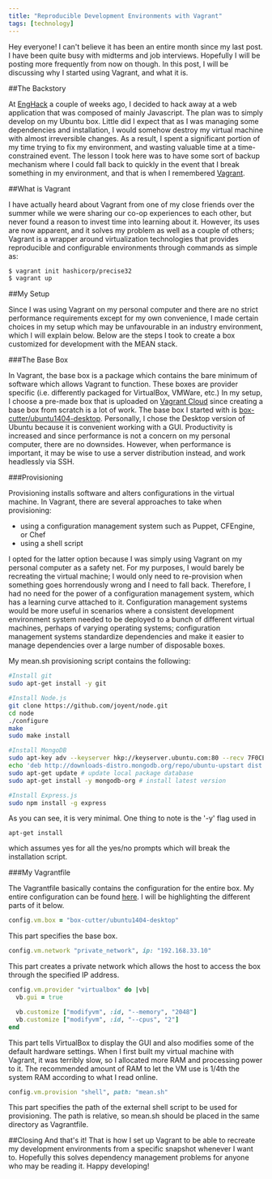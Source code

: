 ```yaml
---
title: "Reproducible Development Environments with Vagrant"
tags: [technology]
---
```


Hey everyone! I can't believe it has been an entire month since my last post. I have been quite busy with midterms and job interviews. Hopefully I will be posting more frequently from now on though. In this post, I will be discussing why I started using Vagrant, and what it is.

##The Backstory

At [EngHack](https://www.facebook.com/events/866943706671962/) a couple of weeks ago, I decided to hack away at a web application that was composed of mainly Javascript. The plan was to simply develop on my Ubuntu box. Little did I expect that as I was managing some dependencies and installation, I would somehow destroy my virtual machine with almost irreversible changes. As a result, I spent a significant portion of my time trying to fix my environment, and wasting valuable time at a time-constrained event. The lesson I took here was to have some sort of backup mechanism where I could fall back to quickly in the event that I break something in my environment, and that is when I remembered [Vagrant](https://www.vagrantup.com/).

##What is Vagrant

I have actually heard about Vagrant from one of my close friends over the summer while we were sharing our co-op experiences to each other, but never found a reason to invest time into learning about it. However, its uses are now apparent, and it solves my problem as well as a couple of others; Vagrant is a wrapper around virtualization technologies that provides reproducible and configurable environments through commands as simple as:

```bash
$ vagrant init hashicorp/precise32
$ vagrant up
```
##My Setup

Since I was using Vagrant on my personal computer and there are no strict performance requirements except for my own convenience, I made certain choices in my setup which may be unfavourable in an industry environment, which I will explain below. Below are the steps I took to create a box customized for development with the MEAN stack.

###The Base Box

In Vagrant, the base box is a package which contains the bare minimum of software which allows Vagrant to function. These boxes are provider specific (i.e. differently packaged for VirtualBox, VMWare, etc.) In my setup, I choose a pre-made box that is uploaded on [Vagrant Cloud](https://vagrantcloud.com) since creating a base box from scratch is a lot of work. The base box I started with is [box-cutter/ubuntu1404-desktop](https://vagrantcloud.com/box-cutter/boxes/ubuntu1404-desktop). Personally, I chose the Desktop version of Ubuntu because it is convenient working with a GUI. Productivity is increased and since performance is not a concern on my personal computer, there are no downsides. However, when performance is important, it may be wise to use a server distribution instead, and work headlessly via SSH.

###Provisioning

Provisioning installs software and alters configurations in the virtual machine. In Vagrant, there are several approaches to take when provisioning:

- using a configuration management system such as Puppet, CFEngine, or Chef 
- using a shell script

I opted for the latter option because I was simply using Vagrant on my personal computer as a safety net. For my purposes, I would barely be recreating the virtual machine; I would only need to re-provision when something goes horrendously wrong and I need to fall back. Therefore, I had no need for the power of a configuration management system, which has a learning curve attached to it. Configuration management systems would be more useful in scenarios where a consistent development environment system needed to be deployed to a bunch of different virtual machines, perhaps of varying operating systems; configuration management systems standardize dependencies and make it easier to manage dependencies over a large number of disposable boxes.

My mean.sh provisioning script contains the following:

```bash
#Install git
sudo apt-get install -y git

#Install Node.js
git clone https://github.com/joyent/node.git
cd node
./configure
make
sudo make install

#Install MongoDB
sudo apt-key adv --keyserver hkp://keyserver.ubuntu.com:80 --recv 7F0CEB10 #import public key used by package management system
echo 'deb http://downloads-distro.mongodb.org/repo/ubuntu-upstart dist 10gen' | sudo tee /etc/apt/sources.list.d/mongodb.list #create a list file for MongoDB
sudo apt-get update # update local package database
sudo apt-get install -y mongodb-org # install latest version

#Install Express.js
sudo npm install -g express
```

As you can see, it is very minimal. One thing to note is the '-y' flag used in 
```
apt-get install
```
which assumes yes for all the yes/no prompts which will break the installation script.

###My Vagrantfile

The Vagrantfile basically contains the configuration for the entire box. My entire configuration can be found [here](https://gist.github.com/Clemmy/20119b71c17612f0df13). I will be highlighting the different parts of it below.


```ruby
config.vm.box = "box-cutter/ubuntu1404-desktop"
```
This part specifies the base box.

```ruby
config.vm.network "private_network", ip: "192.168.33.10"
```
This part creates a private network which allows the host to access the box through the specified IP address.

```ruby
config.vm.provider "virtualbox" do |vb|
  vb.gui = true

  vb.customize ["modifyvm", :id, "--memory", "2048"]
  vb.customize ["modifyvm", :id, "--cpus", "2"]
end
```
This part tells VirtualBox to display the GUI and also modifies some of the default hardware settings. When I first built my virtual machine with Vagrant, it was terribly slow, so I allocated more RAM and processing power to it. The recommended amount of RAM to let the VM use is 1/4th the system RAM according to what I read online.

```ruby
config.vm.provision "shell", path: "mean.sh"
```
This part specifies the path of the external shell script to be used for provisioning. The path is relative, so mean.sh should be placed in the same directory as Vagrantfile.

##Closing
And that's it! That is how I set up Vagrant to be able to recreate my development environments from a specific snapshot whenever I want to. Hopefully this solves dependency management problems for anyone who may be reading it. Happy developing!
<!--end-->
